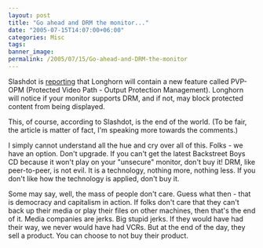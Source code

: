 ```yaml
---
layout: post
title: "Go ahead and DRM the monitor..."
date: "2005-07-15T14:07:00+06:00"
categories: Misc 
tags: 
banner_image: 
permalink: /2005/07/15/Go-ahead-and-DRM-the-monitor
---
```


Slashdot is <a href="http://it.slashdot.org/it/05/07/15/155216.shtml?tid=109&tid=172&tid=158&tid=155">reporting</a> that Longhorn will contain a new feature called PVP-OPM (Protected Video Path - Output Protection Management). Longhorn will notice if your monitor supports DRM, and if not, may block protected content from being displayed.

This, of course, according to Slashdot, is the end of the world. (To be fair, the article is matter of fact, I'm speaking more towards the comments.)

I simply cannot understand all the hue and cry over all of this. Folks - we have an option. Don't upgrade. If you can't get the latest Backstreet Boys CD because it won't play on your "unsecure" monitor, don't buy it! DRM, like peer-to-peer, is not evil. It is a technology, nothing more, nothing less. If you don't like how the technology is applied, don't buy it.

Some may say, well, the mass of people don't care. Guess what then - that is democracy and capitalism in action. If folks don't care that they can't back up their media or play their files on other machines, then that's the end of it. Media companies are jerks. Big stupid jerks. If they would have had their way, we never would have had VCRs. But at the end of the day, they sell a product. You can choose to not buy their product.